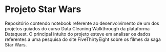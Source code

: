 # Projeto Star Wars
Repositório contendo notebook referente ao desenvolvimento de um dos projetos guiados do curso Data Cleaning Walkthrough da plataforma Dataquest.
O principal intuito do projeto esteve em analisar os dados referentes a uma pesquisa do site FiveThirtyEight sobre os filmes da saga Star Wars.
